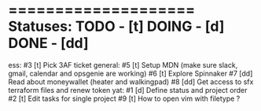 ====================
 Statuses: 
 TODO  - [t]
 DOING - [d]
 DONE  - [dd]
====================

ess:
  #3 [t] Pick 3AF ticket
general:
  #5 [t] Setup MDN (make sure slack, gmail, calendar and opsgenie are working)
  #6 [t] Explore Spinnaker
  #7 [dd] Read about moneywallet (heater and walkingpad)
  #8 [dd] Get access to sfx terraform files and renew token
yat:
  #1 [d] Define status and project order
  #2 [t] Edit tasks for single project
  #9 [t] How to open vim with filetype ?

